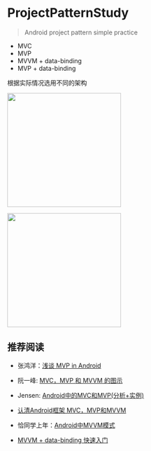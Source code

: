 # ProjectPatternStudy
> Android project pattern simple practice

 - MVC
 - MVP
 - MVVM + data-binding
 - MVP + data-binding

根据实际情况选用不同的架构

<img width="260" height=“374” src="https://github.com/youlookwhat/ProjectPatternStudy/blob/master/art/all.png"></img>

<img width="260" height=“374” src="https://github.com/youlookwhat/ProjectPatternStudy/blob/master/art/mvp.png"></img>


## 推荐阅读

 - 张鸿洋：[浅谈 MVP in Android](http://blog.csdn.net/lmj623565791/article/details/46596109)

 - 阮一峰: [MVC，MVP 和 MVVM 的图示](http://www.ruanyifeng.com/blog/2015/02/mvcmvp_mvvm.html)

 - Jensen: [Android中的MVC和MVP(分析+实例)](https://segmentfault.com/a/1190000004616513?utm_source=tuicool&utm_medium=referral)

 - [认清Android框架 MVC，MVP和MVVM](http://blog.csdn.net/jdsjlzx/article/details/51174396#t3)

 - 恰同学上年：[Android中MVVM模式](https://my.oschina.net/u/1175007/blog/613889)

 - [MVVM + data-binding 快速入门](http://www.jianshu.com/p/57ce4d7409ef)
